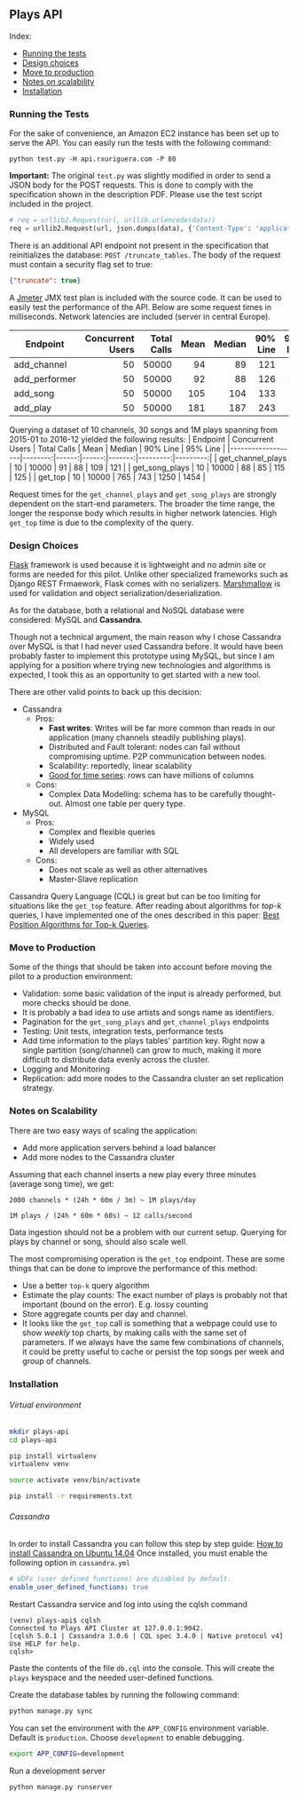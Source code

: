 
## Plays API

Index:
- [Running the tests](#running-the-tests)
- [Design choices](#design-choices)
- [Move to production](#move-to-production)
- [Notes on scalability](#notes-on-scalability)
- [Installation](#installation)


### Running the Tests
For the sake of convenience, an Amazon EC2 instance has been set up to serve
the API. You can easily run the tests with the following command:
```
python test.py -H api.rxuriguera.com -P 80
```

**Important:** The original `test.py` was slightly modified in order to send a JSON body
for the POST requests. This is done to comply with the specification shown in the
description PDF. Please use the test script included in the project.

```python
# req = urllib2.Request(url, urllib.urlencode(data))
req = urllib2.Request(url, json.dumps(data), {'Content-Type': 'application/json'})
```

There is an additional API endpoint not present in the specification that
reinitializes the database: `POST /truncate_tables`.
The body of the request must contain a security flag set to true:

```json
{"truncate": true}
```

A [Jmeter](#) JMX test plan is included with the source code. It can be used to
easily test the performance of the API. Below are some request times in milliseconds.
Network latencies are included (server in central	Europe).

| Endpoint        | Concurrent Users | Total Calls |  Mean | Median | 90% Line | 95% Line |
|-----------------|--------:|------:|------:|-------:|---------:|---------:|
| add_channel     | 50      | 50000 |    94 |     89 |      121 |      134 |
| add_performer   | 50      | 50000 |    92 |     88 |      126 |      221 |
| add_song        | 50      | 50000 |   105 |    104 |      133 |      143 |
| add_play        | 50      | 50000 |   181 |    187 |      243 |      263 |

Querying a dataset of 10 channels, 30 songs and 1M plays spanning from 2015-01
to 2016-12 yielded the following results:
| Endpoint          | Concurrent Users | Total Calls |  Mean | Median | 90% Line | 95% Line |
|-------------------|--------:|------:|------:|-------:|---------:|---------:|
| get_channel_plays | 10      | 10000 |    91 |     88 |      109 |      121 |
| get_song_plays    | 10      | 10000 |    88 |     85 |      115 |      125 |
| get_top           | 10      | 10000 |   765 |    743 |     1250 |     1454 |

Request times for the `get_channel_plays` and `get_song_plays` are strongly
dependent on the start-end parameters. The broader the time range, the longer
the response body which results in higher network latencies. High `get_top`
time is due to the complexity of the query.


### Design Choices
[Flask](#http://flask.pocoo.org/) framework is used because
it is lightweight and no admin site or forms are needed for this pilot.
Unlike other specialized frameworks such as Django REST Frmaework, Flask comes
with no serializers. [Marshmallow](#https://marshmallow.readthedocs.io/en/latest/) is used for
validation and object serialization/deserialization.

As for the database, both a relational and NoSQL database were considered:
MySQL and **Cassandra**.

Though not a technical argument, the main reason why I chose
Cassandra over MySQL is that I had never used Cassandra before. It would
have been probably faster to implement this prototype using MySQL, but since I am applying
for a position where trying new technologies and algorithms is expected,
I took this as an opportunity to get started with a new tool.

There are other valid points to back up this decision:
- Cassandra
	- Pros:
		- **Fast writes**: Writes will be far more common than reads in our application (many channels steadily publishing plays).
		- Distributed and Fault tolerant: nodes can fail without
		  compromising uptime. P2P communication between nodes.
		- Scalability: reportedly, linear scalability
		- [Good for time series](#http://www.datastax.com/dev/blog/advanced-time-series-with-cassandra): rows can have millions of columns
	- Cons:
	 	- Complex Data Modelling: schema has to be carefully thought-out. Almost one table per query type.
- MySQL
	- Pros:
		- Complex and flexible queries
		- Widely used
		- All developers are familiar with SQL
	- Cons:
		- Does not scale as well as other alternatives
		- Master-Slave replication

Cassandra Query Language (CQL) is great but can be too limiting for situations
like the `get_top` feature.
After reading about algorithms for *top-k* queries, I have implemented one of the ones described in this
paper: [Best Position Algorithms for Top-k Queries](http://www-sop.inria.fr/members/Patrick.Valduriez/pmwiki/Patrick/uploads/Publications/AkbariniaBpaVLDB07.pdf).


### Move to Production
Some of the things that should be taken into account before moving the pilot to
a production environment:

- Validation: some basic validation of the input is already performed, but more
	checks should be done.
- It is probably a bad idea to use artists and songs name as identifiers.
- Pagination for the `get_song_plays` and  `get_channel_plays` endpoints
- Testing: Unit tests, integration tests, performance tests
- Add time information to the plays tables' partition key. Right now a single
  partition (song/channel) can grow to much, making it more difficult to
	distribute data evenly across the cluster.
- Logging and Monitoring
- Replication: add more nodes to the Cassandra cluster an set replication strategy.


### Notes on Scalability
There are two easy ways of scaling the application:
- Add more application servers behind a load balancer
- Add more nodes to the Cassandra cluster

Assuming that each channel inserts a new play every three minutes (average song time),
we get:
```
2000 channels * (24h * 60m / 3m) ~ 1M plays/day

1M plays / (24h * 60m * 60s) ~ 12 calls/second
```

Data ingestion should not be a problem with our current setup. Querying for plays
by channel or song, should also scale well.

The most compromising operation is the `get_top` endpoint. These are some things
that can be done to improve the performance of this method:
- Use a better `top-k` query algorithm
- Estimate the play counts: The exact number of plays is probably not that important (bound on the error). E.g. lossy counting
- Store aggregate counts per day and channel.
- It looks like the `get_top` call is something that a webpage could use to show
*weekly* top charts, by making calls with the same set of parameters. If
we always have the same few combinations of channels, it could be pretty
useful to cache or persist the top songs per week and group of channels.


### Installation
###### Virtual environment
```sh
mkdir plays-api
cd plays-api

pip install virtualenv
virtualenv venv

source activate venv/bin/activate

pip install -r requirements.txt
```

###### Cassandra
In order to install Cassandra you can follow this step by step guide:
[How to install Cassandra on Ubuntu 14.04](https://www.digitalocean.com/community/tutorials/how-to-install-cassandra-and-run-a-single-node-cluster-on-ubuntu-14-04)
Once installed, you must enable the following option in `cassandra.yml`
```yml
# UDFs (user defined functions) are disabled by default.
enable_user_defined_functions: true
```

Restart Cassandra service and log into using the cqlsh command
```
(venv) plays-api$ cqlsh
Connected to Plays API Cluster at 127.0.0.1:9042.
[cqlsh 5.0.1 | Cassandra 3.0.6 | CQL spec 3.4.0 | Native protocol v4]
Use HELP for help.
cqlsh>
```
Paste the contents of the file `db.cql` into the console. This will create the
`plays` keyspace and the needed user-defined functions.

Create the database tables by running the following command:
```sh
python manage.py sync
```

You can set the environment with the `APP_CONFIG` environment variable. Default
is `production`. Choose `development` to enable debugging.
```sh
export APP_CONFIG=development
```

Run a development server
```sh
python manage.py runserver
```
